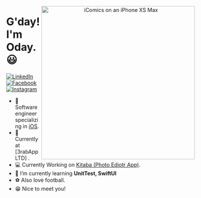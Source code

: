 <p align="center">
<img src="https://github.com/TimOliver/TimOliver/raw/main/header.png" width="410" alt="iComics on an iPhone XS Max" align="right" />
</p>

# G'day! I'm Oday. 😃

<p align="left">
<a href="https://www.linkedin.com/in/oday-mohammed-69843617a/">
<img src="https://img.shields.io/badge/-LinkedIn-%233781da" alt="LinkedIn"/></a> 
<a href="https://www.facebook.com/oday.diego">
<img src="https://img.shields.io/badge/facebook-%231DA1F2" alt="Facebook" /></a> 
<a href="https://www.instagram.com/notoday.02/">
<img src="https://img.shields.io/badge/-Instagram-%23eb13a5" alt="Instagram" /></a> 
</p>

* 📱 Software engineer specializing in [iOS](https://www.apple.com/ios/).
* 📸 Currently at [3rabAppLTD] .
* 💻 Currently Working on [Kitaba (Photo Ediotr App)](https://apps.apple.com/ag/app/%D9%83%D8%AA%D8%A7%D8%A8%D8%A9-%D8%B9%D9%84%D9%89-%D8%A7%D9%84%D8%B5%D9%88%D8%B1-%D8%A7%D9%84%D8%AE%D8%B7-%D8%A7%D9%84%D8%B9%D8%B1%D8%A8%D9%8A/id958075714).
* 🌱 I’m currently learning **UnitTest, SwiftUI**
* ⚽️ Also love football.
* 😁 Nice to meet you!
